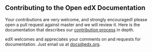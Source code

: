 ## Contributing to the Open edX Documentation

 Your contributions are very welcome, and strongly encouraged! please open a pull request against master and we will review it. 
 Here is the documentation that describes our [contribution process](https://github.com/edx/edx-platform/blob/master/CONTRIBUTING.rst) in depth. 
 
 

edX welcomes and appreciates your comments on and requests for documentation. Just email us at docs@edx.org.

